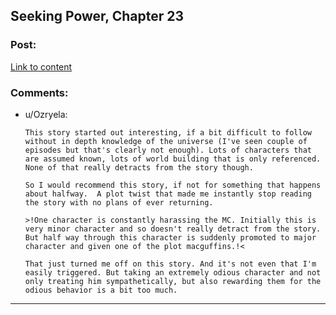 ## Seeking Power, Chapter 23

### Post:

[Link to content](https://www.fimfiction.net/story/174671/24/seeking-power/chapter-twenty-three-guilt)

### Comments:

- u/Ozryela:
  ```
  This story started out interesting, if a bit difficult to follow without in depth knowledge of the universe (I've seen couple of episodes but that's clearly not enough). Lots of characters that are assumed known, lots of world building that is only referenced. None of that really detracts from the story though.

  So I would recommend this story, if not for something that happens about halfway.  A plot twist that made me instantly stop reading the story with no plans of ever returning.

  >!One character is constantly harassing the MC. Initially this is very minor character and so doesn't really detract from the story. But half way through this character is suddenly promoted to major character and given one of the plot macguffins.!<

  That just turned me off on this story. And it's not even that I'm easily triggered. But taking an extremely odious character and not only treating him sympathetically, but also rewarding them for the odious behavior is a bit too much.
  ```

---


